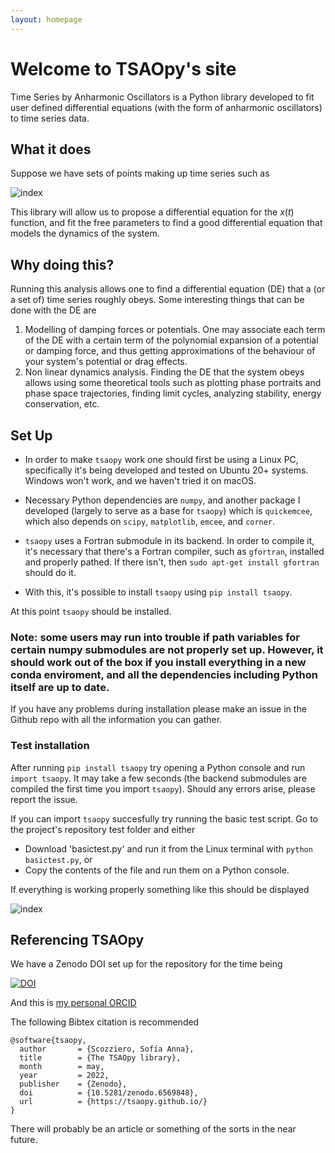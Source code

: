 ```yaml
---
layout: homepage
---
```


# Welcome to TSAOpy's site

Time Series by Anharmonic Oscillators is a Python library developed to fit user defined differential equations (with the form of anharmonic oscillators) to time series data. 

## What it does

Suppose we have sets of points making up time series such as

![index](https://user-images.githubusercontent.com/94293518/180660624-b9c43ffd-2f0f-48b3-96b8-bac9a13a1f91.png)

This library will allow us to propose a differential equation for the $x(t)$ function, and fit the free parameters to find a good differential equation that models the dynamics of the system.

## Why doing this?

Running this analysis allows one to find a differential equation (DE) that a (or a set of) time series roughly obeys. Some interesting things that can be done with the DE are
 
1. Modelling of damping forces or potentials. One may associate each term of the DE with a certain term of the polynomial expansion of a potential or damping force, and thus getting approximations of the behaviour of your system's potential or drag effects.
2. Non linear dynamics analysis. Finding the DE that the system obeys allows using some theoretical tools such as plotting phase portraits and phase space trajectories, finding limit cycles, analyzing stability, energy conservation, etc.


## Set Up

- In order to make `tsaopy` work one should first be using a Linux PC, specifically it's being developed and tested on Ubuntu 20+ systems. Windows won't work, and we haven't tried it on macOS.

- Necessary Python dependencies are `numpy`, and another package I developed (largely to serve as a base for `tsaopy`) which is `quickemcee`, which also depends on `scipy`, `matplotlib`, `emcee`, and `corner`. 

- `tsaopy` uses a Fortran submodule in its backend. In order to compile it, it's necessary that there's a Fortran compiler, such as `gfortran`, installed and properly pathed. If there isn't, then `sudo apt-get install gfortran` should do it. 

- With this, it's possible to install `tsaopy` using `pip install tsaopy`. 

At this point `tsaopy` should be installed.

### Note: some users may run into trouble if path variables for certain numpy submodules are not properly set up. However, it should work out of the box if you install everything in a new conda enviroment, and all the dependencies including Python itself are up to date. 

If you have any problems during installation please make an issue in the Github repo with all the information you can gather.

### Test installation

After running `pip install tsaopy` try opening a Python console and run `import tsaopy`. It may take a few seconds (the backend submodules are compiled the first time you import `tsaopy`). Should any errors arise, please report the issue.

If you can import `tsaopy` succesfully try running the basic test script. Go to the project's repository test folder and either

- Download 'basictest.py' and run it from the Linux terminal with `python basictest.py`, or
- Copy the contents of the file and run them on a Python console.

If everything is working properly something like this should be displayed

![index](https://user-images.githubusercontent.com/94293518/192122736-f272aa9b-5106-41be-bb1c-b4c560181531.png)


## Referencing TSAOpy

We have a Zenodo DOI set up for the repository for the time being

[![DOI](https://zenodo.org/badge/427913804.svg)](https://zenodo.org/badge/latestdoi/427913804)

And this is [my personal ORCID](https://orcid.org/0000-0002-1007-8229)

The following Bibtex citation is recommended

```
@software{tsaopy,
  author       = {Scozziero, Sofía Anna},
  title        = {The TSAOpy library},
  month        = may,
  year         = 2022,
  publisher    = {Zenodo},
  doi          = {10.5281/zenodo.6569848},
  url          = {https://tsaopy.github.io/}
}
```

There will probably be an article or something of the sorts in the near future. 
